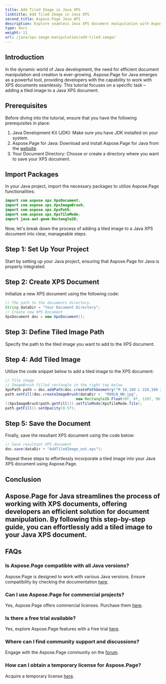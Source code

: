 ```yaml
---
title: Add Tiled Image in Java XPS
linktitle: Add Tiled Image in Java XPS
second_title: Aspose.Page Java API
description: Explore seamless Java XPS document manipulation with Aspose.Page. Learn to add tiled images effortlessly using this step-by-step guide.
type: docs
weight: 11
url: /java/xps-image-manipulation/add-tiled-image/
---
```

## Introduction
In the dynamic world of Java development, the need for efficient document manipulation and creation is ever-growing. Aspose.Page for Java emerges as a powerful tool, providing developers with the capability to work with XPS documents seamlessly. This tutorial focuses on a specific task – adding a tiled image to a Java XPS document.
## Prerequisites
Before diving into the tutorial, ensure that you have the following prerequisites in place:
1. Java Development Kit (JDK): Make sure you have JDK installed on your system.
2. Aspose.Page for Java: Download and install Aspose.Page for Java from the [website](https://releases.aspose.com/page/java/).
3. Your Document Directory: Choose or create a directory where you want to save your XPS document.
## Import Packages
In your Java project, import the necessary packages to utilize Aspose.Page functionalities:
```java
import com.aspose.xps.XpsDocument;
import com.aspose.xps.XpsImageBrush;
import com.aspose.xps.XpsPath;
import com.aspose.xps.XpsTileMode;
import java.awt.geom.Rectangle2D;
```
Now, let's break down the process of adding a tiled image to a Java XPS document into clear, manageable steps.
## Step 1: Set Up Your Project
Start by setting up your Java project, ensuring that Aspose.Page for Java is properly integrated.
## Step 2: Create XPS Document
Initialize a new XPS document using the following code:
```java
// The path to the documents directory.
String dataDir = "Your Document Directory";
// Create new XPS Document
XpsDocument doc = new XpsDocument();
```
## Step 3: Define Tiled Image Path
Specify the path to the tiled image you want to add to the XPS document.
## Step 4: Add Tiled Image
Utilize the code snippet below to add a tiled image to the XPS document:
```java
// Tile image
// ImageBrush filled rectangle in the right top below
XpsPath path = doc.addPath(doc.createPathGeometry("M 10,160 L 228,160 228,305 10,305"));
path.setFill(doc.createImageBrush(dataDir +  "R08LN_NN.jpg",
                                new Rectangle2D.Float(0f, 0f, 128f, 96f), new Rectangle2D.Float(0f, 0f, 64f, 48f)));
((XpsImageBrush)path.getFill()).setTileMode(XpsTileMode.Tile);
path.getFill().setOpacity(0.5f);
```
## Step 5: Save the Document
Finally, save the resultant XPS document using the code below:
```java
// Save resultant XPS document
doc.save(dataDir + "AddTiledImage_out.xps"); 
```
Repeat these steps to effortlessly incorporate a tiled image into your Java XPS document using Aspose.Page.
## Conclusion
Aspose.Page for Java streamlines the process of working with XPS documents, offering developers an efficient solution for document manipulation. By following this step-by-step guide, you can effortlessly add a tiled image to your Java XPS document.
---
## FAQs
### Is Aspose.Page compatible with all Java versions?
Aspose.Page is designed to work with various Java versions. Ensure compatibility by checking the documentation [here](https://reference.aspose.com/page/java/).
### Can I use Aspose.Page for commercial projects?
Yes, Aspose.Page offers commercial licenses. Purchase them [here](https://purchase.aspose.com/buy).
### Is there a free trial available?
Yes, explore Aspose.Page features with a free trial [here](https://releases.aspose.com/).
### Where can I find community support and discussions?
Engage with the Aspose.Page community on the [forum](https://forum.aspose.com/c/page/39).
### How can I obtain a temporary license for Aspose.Page?
Acquire a temporary license [here](https://purchase.aspose.com/temporary-license/).
